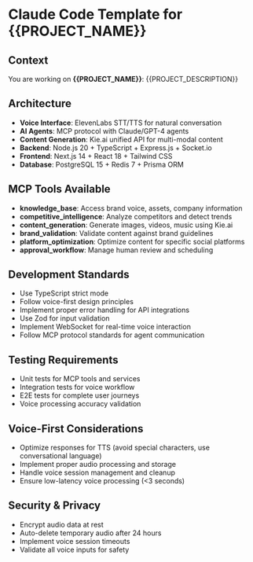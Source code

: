 # Claude Code Template for {{PROJECT_NAME}}

## Context
You are working on **{{PROJECT_NAME}}**: {{PROJECT_DESCRIPTION}}

## Architecture
- **Voice Interface**: ElevenLabs STT/TTS for natural conversation
- **AI Agents**: MCP protocol with Claude/GPT-4 agents
- **Content Generation**: Kie.ai unified API for multi-modal content
- **Backend**: Node.js 20 + TypeScript + Express.js + Socket.io
- **Frontend**: Next.js 14 + React 18 + Tailwind CSS
- **Database**: PostgreSQL 15 + Redis 7 + Prisma ORM

## MCP Tools Available
- **knowledge_base**: Access brand voice, assets, company information
- **competitive_intelligence**: Analyze competitors and detect trends  
- **content_generation**: Generate images, videos, music using Kie.ai
- **brand_validation**: Validate content against brand guidelines
- **platform_optimization**: Optimize content for specific social platforms
- **approval_workflow**: Manage human review and scheduling

## Development Standards
- Use TypeScript strict mode
- Follow voice-first design principles
- Implement proper error handling for API integrations
- Use Zod for input validation
- Implement WebSocket for real-time voice interaction
- Follow MCP protocol standards for agent communication

## Testing Requirements
- Unit tests for MCP tools and services
- Integration tests for voice workflow
- E2E tests for complete user journeys
- Voice processing accuracy validation

## Voice-First Considerations
- Optimize responses for TTS (avoid special characters, use conversational language)
- Implement proper audio processing and storage
- Handle voice session management and cleanup
- Ensure low-latency voice processing (<3 seconds)

## Security & Privacy
- Encrypt audio data at rest
- Auto-delete temporary audio after 24 hours
- Implement voice session timeouts
- Validate all voice inputs for safety